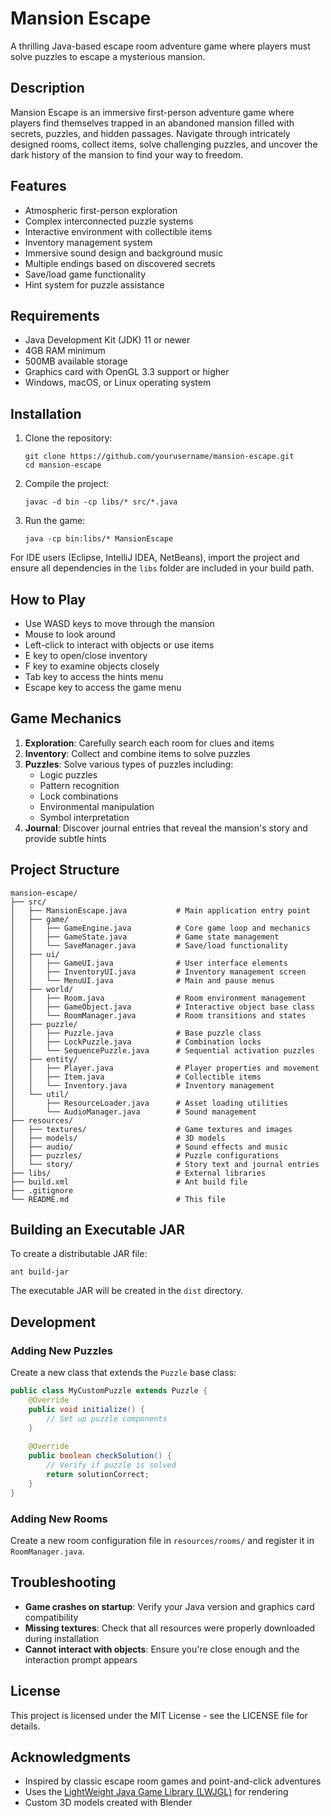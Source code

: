 # Mansion Escape

A thrilling Java-based escape room adventure game where players must solve puzzles to escape a mysterious mansion.

## Description

Mansion Escape is an immersive first-person adventure game where players find themselves trapped in an abandoned mansion filled with secrets, puzzles, and hidden passages. Navigate through intricately designed rooms, collect items, solve challenging puzzles, and uncover the dark history of the mansion to find your way to freedom.

## Features

- Atmospheric first-person exploration
- Complex interconnected puzzle systems
- Interactive environment with collectible items
- Inventory management system
- Immersive sound design and background music
- Multiple endings based on discovered secrets
- Save/load game functionality
- Hint system for puzzle assistance

## Requirements

- Java Development Kit (JDK) 11 or newer
- 4GB RAM minimum
- 500MB available storage
- Graphics card with OpenGL 3.3 support or higher
- Windows, macOS, or Linux operating system

## Installation

1. Clone the repository:
   ```
   git clone https://github.com/yourusername/mansion-escape.git
   cd mansion-escape
   ```

2. Compile the project:
   ```
   javac -d bin -cp libs/* src/*.java
   ```

3. Run the game:
   ```
   java -cp bin:libs/* MansionEscape
   ```

For IDE users (Eclipse, IntelliJ IDEA, NetBeans), import the project and ensure all dependencies in the `libs` folder are included in your build path.

## How to Play

- Use WASD keys to move through the mansion
- Mouse to look around
- Left-click to interact with objects or use items
- E key to open/close inventory
- F key to examine objects closely
- Tab key to access the hints menu
- Escape key to access the game menu

## Game Mechanics

1. **Exploration**: Carefully search each room for clues and items
2. **Inventory**: Collect and combine items to solve puzzles
3. **Puzzles**: Solve various types of puzzles including:
   - Logic puzzles
   - Pattern recognition
   - Lock combinations
   - Environmental manipulation
   - Symbol interpretation
4. **Journal**: Discover journal entries that reveal the mansion's story and provide subtle hints

## Project Structure

```
mansion-escape/
├── src/
│   ├── MansionEscape.java           # Main application entry point
│   ├── game/
│   │   ├── GameEngine.java          # Core game loop and mechanics
│   │   ├── GameState.java           # Game state management
│   │   └── SaveManager.java         # Save/load functionality
│   ├── ui/
│   │   ├── GameUI.java              # User interface elements
│   │   ├── InventoryUI.java         # Inventory management screen
│   │   └── MenuUI.java              # Main and pause menus
│   ├── world/
│   │   ├── Room.java                # Room environment management
│   │   ├── GameObject.java          # Interactive object base class
│   │   └── RoomManager.java         # Room transitions and states
│   ├── puzzle/
│   │   ├── Puzzle.java              # Base puzzle class
│   │   ├── LockPuzzle.java          # Combination locks
│   │   └── SequencePuzzle.java      # Sequential activation puzzles
│   ├── entity/
│   │   ├── Player.java              # Player properties and movement
│   │   ├── Item.java                # Collectible items
│   │   └── Inventory.java           # Inventory management
│   └── util/
│       ├── ResourceLoader.java      # Asset loading utilities
│       └── AudioManager.java        # Sound management
├── resources/
│   ├── textures/                    # Game textures and images
│   ├── models/                      # 3D models
│   ├── audio/                       # Sound effects and music
│   ├── puzzles/                     # Puzzle configurations
│   └── story/                       # Story text and journal entries
├── libs/                            # External libraries
├── build.xml                        # Ant build file
├── .gitignore
└── README.md                        # This file
```

## Building an Executable JAR

To create a distributable JAR file:

```
ant build-jar
```

The executable JAR will be created in the `dist` directory.

## Development

### Adding New Puzzles

Create a new class that extends the `Puzzle` base class:

```java
public class MyCustomPuzzle extends Puzzle {
    @Override
    public void initialize() {
        // Set up puzzle components
    }
    
    @Override
    public boolean checkSolution() {
        // Verify if puzzle is solved
        return solutionCorrect;
    }
}
```

### Adding New Rooms

Create a new room configuration file in `resources/rooms/` and register it in `RoomManager.java`.

## Troubleshooting

- **Game crashes on startup**: Verify your Java version and graphics card compatibility
- **Missing textures**: Check that all resources were properly downloaded during installation
- **Cannot interact with objects**: Ensure you're close enough and the interaction prompt appears

## License

This project is licensed under the MIT License - see the LICENSE file for details.

## Acknowledgments

- Inspired by classic escape room games and point-and-click adventures
- Uses the [LightWeight Java Game Library (LWJGL)](https://www.lwjgl.org/) for rendering
- Custom 3D models created with Blender
